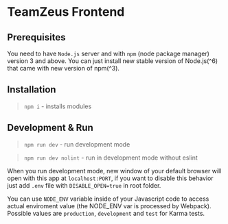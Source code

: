# TeamZeus Frontend

## Prerequisites

You need to have `Node.js` server and with `npm` (node package manager) version 3 and above. You can just install new stable version of Node.js(^6) that came with new version of npm(^3).


## Installation

> `npm i` - installs modules


## Development & Run

> `npm run dev` - run development mode

> `npm run dev nolint` - run in development mode without eslint 

When you run development mode, new window of your default browser will open with this app at `localhost:PORT`,
if you want to disable this behavior just add `.env` file with `DISABLE_OPEN=true` in root folder.

You can use `NODE_ENV` variable inside of your Javascript code to access actual enviroment value (the NODE_ENV var is processed by Webpack). Possible values are `production`, `development` and `test` for Karma tests.
